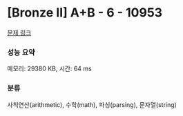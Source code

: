 # [Bronze II] A+B - 6 - 10953 

[문제 링크](https://www.acmicpc.net/problem/10953) 

### 성능 요약

메모리: 29380 KB, 시간: 64 ms

### 분류

사칙연산(arithmetic), 수학(math), 파싱(parsing), 문자열(string)

